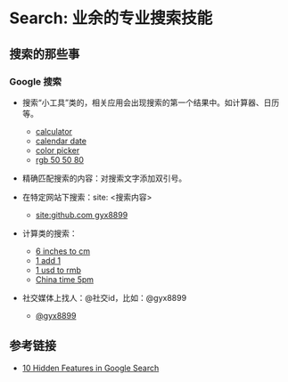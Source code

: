 # Search: 业余的专业搜索技能

## 搜索的那些事

### Google 搜索

- 搜索“小工具”类的，相关应用会出现搜索的第一个结果中。如计算器、日历等。
    - [calculator](https://www.google.com/search?q=calculator)
    - [calendar date](https://www.google.com/search?q=calendar+date)
    - [color picker](https://www.google.com/search?q=color+picker)
    - [rgb 50 50 80](https://www.google.com/search?q=rgb+50+50+80)

- 精确匹配搜索的内容：对搜索文字添加双引号。
    
- 在特定网站下搜索：site:<domain> <搜索内容>
    - [site:github.com gyx8899](https://www.google.com/search?q=site:github.com+gyx8899)

- 计算类的搜索：
    - [6 inches to cm](https://www.google.com/search?q=6+inches+to+cm)
    - [1 add 1](https://www.google.com/search?q=1+add+1)
    - [1 usd to rmb](https://www.google.com/search?q=1+usd+to+rmb)
    - [China time 5pm](https://www.google.com/search?q=China+time+5pm)

- 社交媒体上找人：@社交id，比如：@gyx8899
    - [@gyx8899](https://www.google.com/search?q=@gyx8899)
    
## 参考链接

- [10 Hidden Features in Google Search](https://medium.com/swlh/10-hidden-features-in-google-search-83b347b48157)